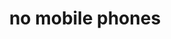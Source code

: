 ---
layout: smileys&emotion
title: no mobile phones
emoji: no_mobile_phones
permalink: 📵.html
image: assets/img/3moji/no_mobile_phones.png
---